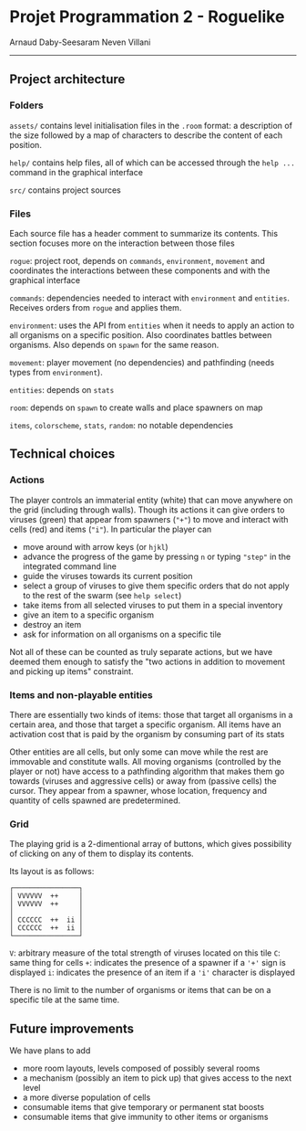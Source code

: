 # Projet Programmation 2 - Roguelike

Arnaud Daby-Seesaram
Neven Villani

------

## Project architecture

### Folders

`assets/` contains level initialisation files in the `.room` format: a description of the size followed by a map of characters to describe the content of each position.

`help/` contains help files, all of which can be accessed through the `help ...` command in the graphical interface

`src/` contains project sources

### Files

Each source file has a header comment to summarize its contents. This section focuses more on the interaction between those files

`rogue`: project root, depends on `commands`, `environment`, `movement` and coordinates the interactions between these components and with the graphical interface

`commands`: dependencies needed to interact with `environment` and `entities`. Receives orders from `rogue` and applies them.

`environment`: uses the API from `entities` when it needs to apply an action to all organisms on a specific position. Also coordinates battles between organisms. Also depends on `spawn` for the same reason.

`movement`: player movement (no dependencies) and pathfinding (needs types from `environment`).

`entities`: depends on `stats`

`room`: depends on `spawn` to create walls and place spawners on map

`items`, `colorscheme`, `stats`, `random`: no notable dependencies

## Technical choices

### Actions

The player controls an immaterial entity (white) that can move anywhere on the grid (including through walls). Though its actions it can give orders to viruses (green) that appear from spawners (`"+"`) to move and interact with cells (red) and items (`"i"`).
In particular the player can
- move around with arrow keys (or `hjkl`)
- advance the progress of the game by pressing `n` or typing `"step"` in the integrated command line
- guide the viruses towards its current position
- select a group of viruses to give them specific orders that do not apply to the rest of the swarm (see `help select`)
- take items from all selected viruses to put them in a special inventory
- give an item to a specific organism
- destroy an item
- ask for information on all organisms on a specific tile

Not all of these can be counted as truly separate actions, but we have deemed them enough to satisfy the "two actions in addition to movement and picking up items" constraint.

### Items and non-playable entities

There are essentially two kinds of items: those that target all organisms in a certain area, and those that target a specific organism.
All items have an activation cost that is paid by the organism by consuming part of its stats

Other entities are all cells, but only some can move while the rest are immovable and constitute walls.
All moving organisms (controlled by the player or not) have access to a pathfinding algorithm that makes them go towards (viruses and aggressive cells) or away from (passive cells) the cursor.
They appear from a spawner, whose location, frequency and quantity of cells spawned are predetermined.

### Grid

The playing grid is a 2-dimentional array of buttons, which gives possibility of clicking on any of them to display its contents.

Its layout is as follows:

```
┌────────────────┐
│ VVVVVV  ++     │
│ VVVVVV  ++     │
│                │
│ CCCCCC  ++  ii │
│ CCCCCC  ++  ii │
└────────────────┘
```
`V`: arbitrary measure of the total strength of viruses located on this tile
`C`: same thing for cells
`+`: indicates the presence of a spawner if a `'+'` sign is displayed
`i`: indicates the presence of an item if a `'i'` character is displayed

There is no limit to the number of organisms or items that can be on a specific tile at the same time.

## Future improvements

We have plans to add
- more room layouts, levels composed of possibly several rooms
- a mechanism (possibly an item to pick up) that gives access to the next level
- a more diverse population of cells
- consumable items that give temporary or permanent stat boosts
- consumable items that give immunity to other items or organisms
